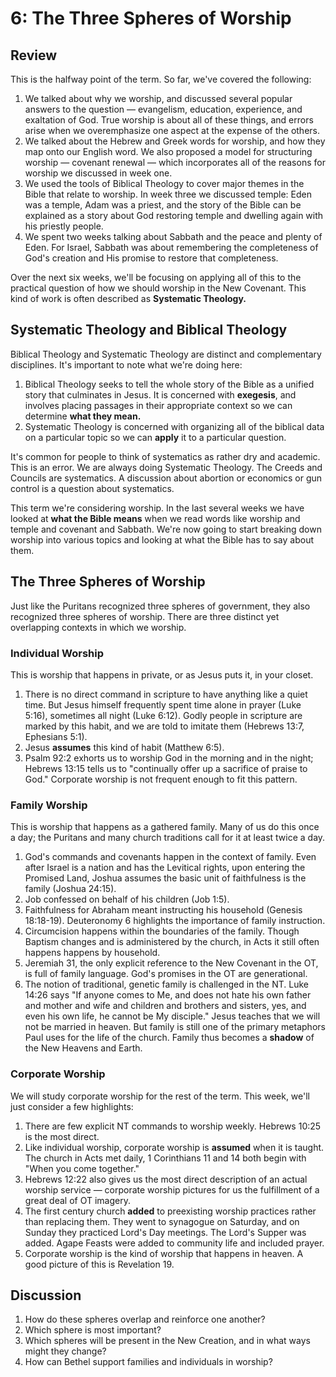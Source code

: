 # 6: The Three Spheres of Worship

## Review

This is the halfway point of the term. So far, we've covered the following:

1. We talked about why we worship, and discussed several popular answers to the question — evangelism, education, experience, and exaltation of God. True worship is about all of these things, and errors arise when we overemphasize one aspect at the expense of the others.
2. We talked about the Hebrew and Greek words for worship, and how they map onto our English word. We also proposed a model for structuring worship — covenant renewal — which incorporates all of the reasons for worship we discussed in week one.
3. We used the tools of Biblical Theology to cover major themes in the Bible that relate to worship. In week three we discussed temple: Eden was a temple, Adam was a priest, and the story of the Bible can be explained as a story about God restoring temple and dwelling again with his priestly people.
4. We spent two weeks talking about Sabbath and the peace and plenty of Eden. For Israel, Sabbath was about remembering the completeness of God's creation and His promise to restore that completeness.

Over the next six weeks, we'll be focusing on applying all of this to the practical question of how we should worship in the New Covenant. This kind of work is often described as **Systematic Theology.**

## Systematic Theology and Biblical Theology

Biblical Theology and Systematic Theology are distinct and complementary disciplines. It's important to note what we're doing here:

1. Biblical Theology seeks to tell the whole story of the Bible as a unified story that culminates in Jesus. It is concerned with **exegesis**, and involves placing passages in their appropriate context so we can determine **what they mean.**
2. Systematic Theology is concerned with organizing all of the biblical data on a particular topic so we can **apply** it to a particular question.

It's common for people to think of systematics as rather dry and academic. This is an error. We are always doing Systematic Theology. The Creeds and Councils are systematics. A discussion about abortion or economics or gun control is a question about systematics.

This term we're considering worship. In the last several weeks we have looked at **what the Bible means** when we read words like worship and temple and covenant and Sabbath. We're now going to start breaking down worship into various topics and looking at what the Bible has to say about them.

## The Three Spheres of Worship

Just like the Puritans recognized three spheres of government, they also recognized three spheres of worship. There are three distinct yet overlapping contexts in which we worship.

### Individual Worship

This is worship that happens in private, or as Jesus puts it, in your closet.

1. There is no direct command in scripture to have anything like a quiet time. But Jesus himself frequently spent time alone in prayer (Luke 5:16), sometimes all night (Luke 6:12). Godly people in scripture are marked by this habit, and we are told to imitate them (Hebrews 13:7, Ephesians 5:1).
2. Jesus **assumes** this kind of habit (Matthew 6:5).
3. Psalm 92:2 exhorts us to worship God in the morning and in the night; Hebrews 13:15 tells us to "continually offer up a sacrifice of praise to God." Corporate worship is not frequent enough to fit this pattern.

### Family Worship

This is worship that happens as a gathered family. Many of us do this once a day; the Puritans and many church traditions call for it at least twice a day.

1. God's commands and covenants happen in the context of family. Even after Israel is a nation and has the Levitical rights, upon entering the Promised Land, Joshua assumes the basic unit of faithfulness is the family (Joshua 24:15).
2. Job confessed on behalf of his children (Job 1:5).
3. Faithfulness for Abraham meant instructing his household (Genesis 18:18-19). Deuteronomy 6 highlights the importance of family instruction.
4. Circumcision happens within the boundaries of the family. Though Baptism changes and is administered by the church, in Acts it still often happens happens by household.
5. Jeremiah 31, the only explicit reference to the New Covenant in the OT, is full of family language. God's promises in the OT are generational.
6. The notion of traditional, genetic family is challenged in the NT. Luke 14:26 says "If anyone comes to Me, and does not hate his own father and mother and wife and children and brothers and sisters, yes, and even his own life, he cannot be My disciple." Jesus teaches that we will not be married in heaven. But family is still one of the primary metaphors Paul uses for the life of the church. Family thus becomes a **shadow** of the New Heavens and Earth.

### Corporate Worship

We will study corporate worship for the rest of the term. This week, we'll just consider a few highlights:

1. There are few explicit NT commands to worship weekly. Hebrews 10:25 is the most direct.
2. Like individual worship, corporate worship is **assumed** when it is taught. The church in Acts met daily, 1 Corinthians 11 and 14 both begin with "When you come together."
3. Hebrews 12:22 also gives us the most direct description of an actual worship service — corporate worship pictures for us the fulfillment of a great deal of OT imagery.
4. The first century church **added** to preexisting worship practices rather than replacing them. They went to synagogue on Saturday, and on Sunday they practiced Lord's Day meetings. The Lord's Supper was added. Agape Feasts were added to community life and included prayer.
5. Corporate worship is the kind of worship that happens in heaven. A good picture of this is Revelation 19.

## Discussion

1. How do these spheres overlap and reinforce one another?
2. Which sphere is most important?
3. Which spheres will be present in the New Creation, and in what ways might they change?
4. How can Bethel support families and individuals in worship?
